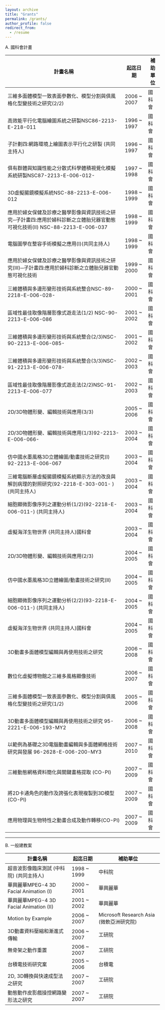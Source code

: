 ```yaml
---
layout: archive
title: "Grants"
permalink: /grants/
author_profile: false
redirect_from:
  - /resume
---
```

A. 國科會計畫

| 計畫名稱                                                                                                                     | 起迄日期    | 補助單位 |
|------------------------------------------------------------------------------------------------------------------------------|-------------|----------|
| 三維多面體模型一致表面參數化、模型分割與俱風格化型變技術之研究(2/2)                                                          | 2006 ~ 2007 | 國科會   |
| 高效能平行化電腦繪圖系統之研製NSC86-2213-E-218-011                                                                           | 1996 ~ 1997 | 國科會   |
| 子計劃四:網路環境上繪圖表示平行化之研製 (共同主持人)                                                                         | 1996 ~ 1997 | 國科會   |
| 俱有群體與知識性能之分散式科學體積視覺化模擬系統研製NSC87-2213-E-006-012- 　                                                 | 1997 ~ 1998 | 國科會   |
| 3D虛擬腸鏡模擬系統NSC-88-2213-E-006-012                                                                                      | 1998 ~ 1999 | 國科會   |
| 應用於婦女保健及診療之醫學影像與資訊技術之研究─子計畫四:應用於婦科診斷之立體胎兒器官動態可視化技術(II) NSC-88-2213-E-006-037 | 1998 ~ 1999 | 國科會   |
| 電腦圖學在整容手術模擬之應用(I)(共同主持人)                                                                                  | 1998 ~ 1999 | 國科會   |
| 應用於婦女保健及診療之醫學影像與資訊技術之研究(III)─子計畫四:應用於婦科診斷之立體胎兒器官動態可視化技術                      | 1999 ~ 2000 | 國科會   |
| 三維體積與多邊形變形技術與系統整合NSC-89-2218-E-006-028-                                                                     | 2000 ~ 2001 | 國科會   |
| 區域性最佳取像階層影像式遊走法(1/2) NSC-90-2213-E-006-086                                                                    | 2001 ~ 2002 | 國科會   |
| 三維體積與多邊形變形技術與系統整合(2/3)NSC-90-2213-E-006-085-                                                                | 2001 ~ 2002 | 國科會   |
| 三維體積與多邊形變形技術與系統整合(3/3)NSC-91-2213-E-006-078-                                                                | 2002 ~ 2003 | 國科會   |
| 區域性最佳取像階層影像式遊走法(2/2)NSC-91-2213-E-006-077                                                                     | 2002 ~ 2003 | 國科會   |
| 2D/3D物體形變、編輯技術與應用(3/3)                                                                                           | 2005 ~ 2006 | 國科會   |
| 2D/3D物體形變、編輯技術與應用(1/3)92-2213-E-006-066-                                                                         | 2003 ~ 2004 | 國科會   |
| 仿中國水墨風格3D立體繪圖/動畫技術之研究(I) 92-2213-E-006-067                                                                 | 2003 ~ 2004 | 國科會   |
| 三維電腦斷層虛擬腸鏡模擬系統顯示方法的改良與解剖病理的對照研究(92-2218-E-303-001- )(共同主持人)                              | 2003 ~ 2004 | 國科會   |
| 細胞顯微影像序列之運動分析(1/2)(92-2218-E-006-011-) (共同主持人)                                                             | 2003 ~ 2004 | 國科會   |
| 虛擬海洋生物世界 (共同主持人)國科會                                                                                          | 2003 ~ 2004 | 國科會   |
| 2D/3D物體形變、編輯技術與應用(2/3)                                                                                           | 2004 ~ 2005 | 國科會   |
| 仿中國水墨風格3D立體繪圖/動畫技術之研究(II)                                                                                  | 2004 ~ 2005 | 國科會   |
| 細胞顯微影像序列之運動分析(2/2)(93-2218-E-006-011-) (共同主持人)                                                             | 2004 ~ 2005 | 國科會   |
| 虛擬海洋生物世界 (共同主持人)國科會                                                                                          | 2004 ~ 2005 | 國科會   |
| 3D動畫多面體模型編輯與再使用技術之研究                                                                                       | 2006 ~ 2008 | 國科會   |
| 數位化虛擬博物館之三維多風格顯像技術                                                                                         | 2006 ~ 2007 | 國科會   |
| 三維多面體模型一致表面參數化、模型分割與俱風格化型變技術之研究(1/2)                                                          | 2005 ~ 2006 | 國科會   |
| 3D動畫多面體模型編輯與再使用技術之研究 95-2221-E-006-193-MY2                                                                 | 2006 ~ 2008 | 國科會   |
| 以範例為基礎之3D電腦動畫編輯與多面體網格技術研究與發展 96-2628-E-006-200-MY3                                                 | 2007 ~ 2010 | 國科會   |
| 三維動態網格資料簡化與關鍵畫格提取 (CO-PI)                                                                                   | 2007 ~ 2009 | 國科會   |
| 將2D卡通角色的動作及誇張化表現複製到3D模型(CO-PI)                                                                            | 2007 ~ 2009 | 國科會   |
| 應用物理與生物特性之動畫合成及動作轉移(CO-PI)                                                                                | 2007 ~ 2009 | 國科會   |

---

B. 一般建教案

| 計畫名稱                                 | 起迄日期    | 補助單位                                 |
|------------------------------------------|-------------|------------------------------------------|
| 超音波影像臨床測試 (中科院) (共同主持人) | 1998 ~ 1999 | 中科院                                   |
| 華興麗華MPEG-4 3D Facial Animation (I)   | 2000 ~ 2001 | 華興麗華                                 |
| 華興麗華MPEG-4 3D Facial Animation (II)  | 2001 ~ 2002 | 華興麗華                                 |
| Motion by Example                        | 2006 ~ 2007 | Microsoft Research Asia (微軟亞洲研究院) |
| 3D動畫資料壓縮和漸進式傳輸               | 2006 ~ 2007 | 工研院                                   |
| 無骨架之動作重置                         | 2006 ~ 2007 | 工研院                                   |
| 台積電技術研究案                         | 2005 ~ 2006 | 台積電                                   |
| 2D, 3D轉換與快速成型法之研究             | 2007 ~ 2007 | 工研院                                   |
| 動態動作皮影戲操控網路變形法之研究       | 2007 ~ 2007 | 工研院                                   |